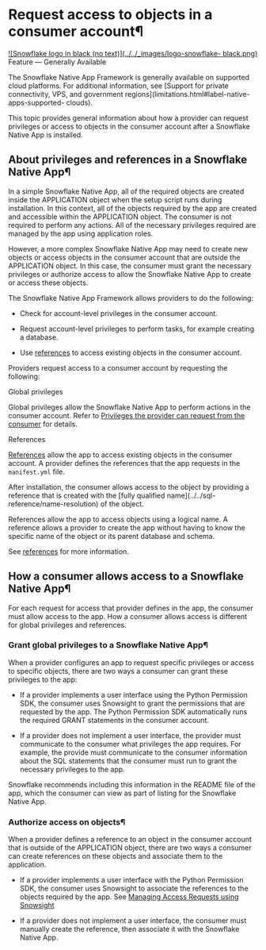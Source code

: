 # Request access to objects in a consumer account¶

[![Snowflake logo in black \(no text\)](../../_images/logo-snowflake-
black.png)](../../_images/logo-snowflake-black.png) Feature — Generally
Available

The Snowflake Native App Framework is generally available on supported cloud
platforms. For additional information, see [Support for private connectivity,
VPS, and government regions](limitations.html#label-native-apps-supported-
clouds).

This topic provides general information about how a provider can request
privileges or access to objects in the consumer account after a Snowflake
Native App is installed.

## About privileges and references in a Snowflake Native App¶

In a simple Snowflake Native App, all of the required objects are created
inside the APPLICATION object when the setup script runs during installation.
In this context, all of the objects required by the app are created and
accessible within the APPLICATION object. The consumer is not required to
perform any actions. All of the necessary privileges required are managed by
the app using application roles.

However, a more complex Snowflake Native App may need to create new objects or
access objects in the consumer account that are outside the APPLICATION
object. In this case, the consumer must grant the necessary privileges or
authorize access to allow the Snowflake Native App to create or access these
objects.

The Snowflake Native App Framework allows providers to do the following:

  * Check for account-level privileges in the consumer account.

  * Request account-level privileges to perform tasks, for example creating a database.

  * Use [references](../../sql-reference/references) to access existing objects in the consumer account.

Providers request access to a consumer account by requesting the following:

Global privileges

    

Global privileges allow the Snowflake Native App to perform actions in the
consumer account. Refer to [Privileges the provider can request from the
consumer](requesting-privs.html#label-native-apps-privs-supported) for
details.

References

    

[References](../../sql-reference/references) allow the app to access existing
objects in the consumer account. A provider defines the references that the
app requests in the `manifest.yml` file.

After installation, the consumer allows access to the object by providing a
reference that is created with the [fully qualified name](../../sql-
reference/name-resolution) of the object.

References allow the app to access objects using a logical name. A reference
allows a provider to create the app without having to know the specific name
of the object or its parent database and schema.

See [references](../../sql-reference/references) for more information.

## How a consumer allows access to a Snowflake Native App¶

For each request for access that provider defines in the app, the consumer
must allow access to the app. How a consumer allows access is different for
global privileges and references.

### Grant global privileges to a Snowflake Native App¶

When a provider configures an app to request specific privileges or access to
specific objects, there are two ways a consumer can grant these privileges to
the app:

  * If a provider implements a user interface using the Python Permission SDK, the consumer uses Snowsight to grant the permissions that are requested by the app. The Python Permission SDK automatically runs the required GRANT statements in the consumer account.

  * If a provider does not implement a user interface, the provider must communicate to the consumer what privileges the app requires. For example, the provide must communicate to the consumer information about the SQL statements that the consumer must run to grant the necessary privileges to the app.

Snowflake recommends including this information in the README file of the app,
which the consumer can view as part of listing for the Snowflake Native App.

### Authorize access on objects¶

When a provider defines a reference to an object in the consumer account that
is outside of the APPLICATION object, there are two ways a consumer can create
references on these objects and associate them to the application.

  * If a provider implements a user interface with the Python Permission SDK, the consumer uses Snowsight to associate the references to the objects required by the app. See [Managing Access Requests using Snowsight](https://other-docs.snowflake.com/en/native-apps/consumer-granting-privs#managing-access-requests-using-snowsight)

  * If a provider does not implement a user interface, the consumer must manually create the reference, then associate it with the Snowflake Native App.


